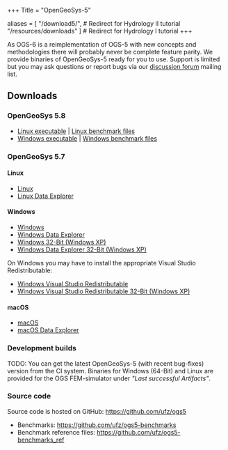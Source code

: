 +++
Title = "OpenGeoSys-5"

aliases = [ "/download5/",           # Redirect for Hydrology II tutorial
            "/resources/downloads" ] # Redirect for Hydrology I tutorial
+++

As OGS-6 is a reimplementation of OGS-5 with new concepts and methodologies there will probably never be complete feature parity. We provide binaries of OpenGeoSys-5 ready for you to use. Support is limited but you may ask questions or report bugs via our [discussion forum](https://discourse.opengeosys.org/tags/ogs5) mailing list.

## Downloads

### OpenGeoSys 5.8

- [Linux executable](https://ogsstorage.blob.core.windows.net/binaries/ogs5/ogs-5.8-Linux-2.6.32-754.3.5.el6.x86_64-x64.tar.gz) | [Linux benchmark files](https://github.com/ufz/ogs5-benchmarks/archive/5.8.tar.gz)
- [Windows executable](https://ogsstorage.blob.core.windows.net/binaries/ogs5/ogs-5.8-Windows-x64.zip) | [Windows benchmark files](https://ogsstorage.blob.core.windows.net/binaries/ogs5/ogs-5.8-benchmarks-win.zip)

### OpenGeoSys 5.7

#### Linux

- [Linux](https://ogsstorage.blob.core.windows.net/binaries/ogs5/ogs-5.7.0-Linux-2.6.32-573.8.1.el6.x86_64-x64.tar.gz)
- [Linux Data Explorer](https://ogsstorage.blob.core.windows.net/binaries/ogs5/ogs5-data_explorer-x64-linux.tar.gz)

#### Windows

- [Windows](https://ogsstorage.blob.core.windows.net/binaries/ogs5/ogs-5.7.0-Windows-6.1.7601-x64.zip)
- [Windows Data Explorer](https://ogsstorage.blob.core.windows.net/binaries/ogs5/ogs5-data_explorer-x64.zip)
- [Windows 32-Bit (Windows XP)](https://ogsstorage.blob.core.windows.net/binaries/ogs5/ogs-5.7.0-Windows-6.1.7601-x32.zip)
- [Windows Data Explorer 32-Bit (Windows XP)](https://ogsstorage.blob.core.windows.net/binaries/ogs5/ogs5-data_explorer-x32.zip)

On Windows you may have to install the appropriate Visual Studio Redistributable:

- [Windows Visual Studio Redistributable](https://ogsstorage.blob.core.windows.net/binaries/ogs5/vcredist_x64.exe)
- [Windows Visual Studio Redistributable 32-Bit (Windows XP)](https://ogsstorage.blob.core.windows.net/binaries/ogs5/vcredist_x86.exe)

#### macOS

- [macOS](https://ogsstorage.blob.core.windows.net/binaries/ogs5/ogs-5.7.0-Darwin-15.2.0-x64.tar.gz)
- [macOS Data Explorer](https://ogsstorage.blob.core.windows.net/binaries/ogs5/ogs5-data_explorer-x64-mac.dmg)

### Development builds

TODO: You can get the latest OpenGeoSys-5 (with recent bug-fixes) version from the CI system. Binaries for Windows (64-Bit) and Linux are provided for the OGS FEM-simulator under *"Last successful Artifacts"*.

### Source code

Source code is hosted on GitHub: <https://github.com/ufz/ogs5>

- Benchmarks: <https://github.com/ufz/ogs5-benchmarks>
- Benchmark reference files: <https://github.com/ufz/ogs5-benchmarks_ref>
